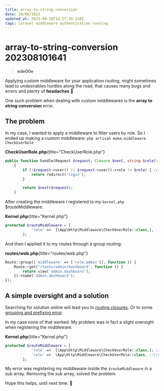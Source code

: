 ```yaml
---
title: array-to-string-conversion
date: 10/08/2023
updated_at: 2023-08-10T14:27:35.118Z
tags: laravel middleware authentication routing
---
```


# **array-to-string-conversion** 202308101641 
> **ede00e**

Applying custom middleware for your application routing, might sometimes lead to undesirables hurdles along the road, that causes many bugs and errors and plenty of **headaches** :exploding_head:

One such problem when dealing with custom middlewares is the **array to string conversion** error.

## The problem
In my case, I wanted to apply a middleware to filter users by role.
So I ended up making a custom middleware:
`php artisan make:middleware CheckUserRole`

**CheckUserRole.php**{title="CheckUserRole.php"}
```php
public function handle(Request $request, Closure $next, string $role): Response
    {
        if (!$request->user() || $request->user()->role != $role) { //[!code hl]
            return redirect('login');
        }

        return $next($request);
    }
```

After creating the middleware I registered to my `kernel.php` $routeMiddleware:

**Kernel.php**{title="Kernel.php"}
```php
protected $routeMiddleware = [
            'role' =>  [\App\Http\Middleware\CheckUserRole::class,],
        ];
```

And then I applied it to my routes through a group routing:

**routes/web.php**{title="routes/web.php"}
```php
Route::group(['middleware' => ['role:admin']], function () {
    Route::get('/tasks/admin/dashboard', function () {
        return view('admin.dashboard');
    })->name('admin.dashboard');
});
```

## A simple oversight and a solution

Searching for solution online will lead you to [routing closures](https://laracasts.com/discuss/channels/laravel/array-to-string-conversion-at-routefileregistrarphp35). Or to some [grouping and prefixing error](https://stackoverflow.com/questions/69391492/array-to-string-conversion-when-trying-to-apply-auth-middleware).

In my case none of that worked.
My problem was in fact a slight oversight when registering the middleware.

**Kernel.php**{title="Kernel.php"}
```php
protected $routeMiddleware = [
            'role' =>  [\App\Http\Middleware\CheckUserRole::class,]; //[!code --]
            'role' =>  \App\Http\Middleware\CheckUserRole::class, //[!code ++]
        ];
```

My error was registering my middleware inside the `$routeMiddleware` in a sub array.
Removing the sub array, solved the problem.

Hope this helps, until next time. 🐺





  

